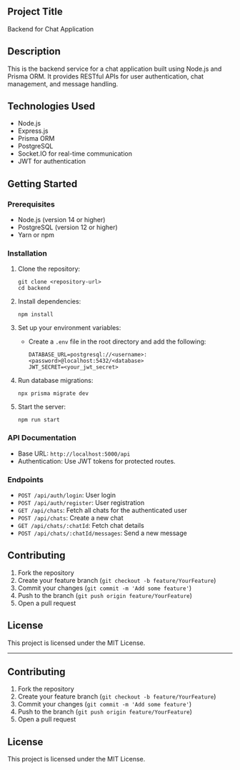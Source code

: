 ## Project Title
Backend for Chat Application

## Description
This is the backend service for a chat application built using Node.js and Prisma ORM. It provides RESTful APIs for user authentication, chat management, and message handling.

## Technologies Used
- Node.js
- Express.js
- Prisma ORM
- PostgreSQL
- Socket.IO for real-time communication
- JWT for authentication

## Getting Started

### Prerequisites
- Node.js (version 14 or higher)
- PostgreSQL (version 12 or higher)
- Yarn or npm

### Installation
1. Clone the repository:
   ```
   git clone <repository-url>
   cd backend
   ```

2. Install dependencies:
   ```
   npm install
   ```

3. Set up your environment variables:
   - Create a `.env` file in the root directory and add the following:
     ```
     DATABASE_URL=postgresql://<username>:<password>@localhost:5432/<database>
     JWT_SECRET=<your_jwt_secret>
     ```

4. Run database migrations:
   ```
   npx prisma migrate dev
   ```

5. Start the server:
   ```
   npm run start
   ```

### API Documentation
- Base URL: `http://localhost:5000/api`
- Authentication: Use JWT tokens for protected routes.

### Endpoints
- `POST /api/auth/login`: User login
- `POST /api/auth/register`: User registration
- `GET /api/chats`: Fetch all chats for the authenticated user
- `POST /api/chats`: Create a new chat
- `GET /api/chats/:chatId`: Fetch chat details
- `POST /api/chats/:chatId/messages`: Send a new message

## Contributing
1. Fork the repository
2. Create your feature branch (`git checkout -b feature/YourFeature`)
3. Commit your changes (`git commit -m 'Add some feature'`)
4. Push to the branch (`git push origin feature/YourFeature`)
5. Open a pull request

## License
This project is licensed under the MIT License.

---



## Contributing
1. Fork the repository
2. Create your feature branch (`git checkout -b feature/YourFeature`)
3. Commit your changes (`git commit -m 'Add some feature'`)
4. Push to the branch (`git push origin feature/YourFeature`)
5. Open a pull request

## License
This project is licensed under the MIT License.
